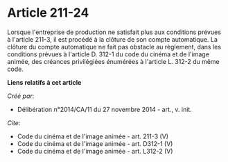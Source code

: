 # Article 211-24

Lorsque l'entreprise de production ne satisfait plus aux conditions prévues à l'article 211-3, il est procédé à la clôture de
son compte automatique. La clôture du compte automatique ne fait pas obstacle au règlement, dans les conditions prévues à
l'article D. 312-1 du code du cinéma et de l'image animée, des créances privilégiées énumérées à l'article L. 312-2 du même
code.

**Liens relatifs à cet article**

_Créé par_:

  - Délibération n°2014/CA/11 du 27 novembre 2014 - art., v. init.

_Cite_:

  - Code du cinéma et de l'image animée - art. 211-3 (V)
  - Code du cinéma et de l'image animée - art. D312-1 (V)
  - Code du cinéma et de l'image animée - art. L312-2 (V)
